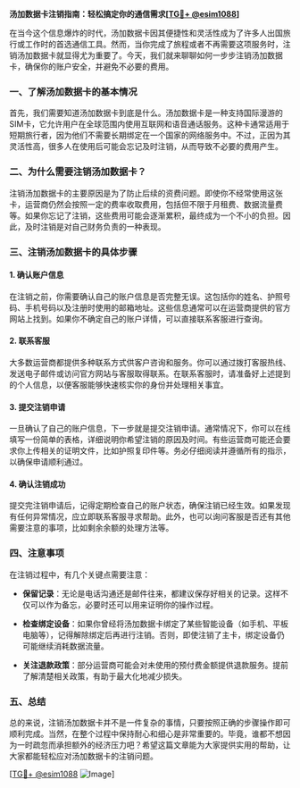 **汤加数据卡注销指南：轻松搞定你的通信需求[[TG💪+ @esim1088](https://t.me/s/esim1088)]**

在当今这个信息爆炸的时代，汤加数据卡因其便捷性和灵活性成为了许多人出国旅行或工作时的首选通信工具。然而，当你完成了旅程或者不再需要这项服务时，注销汤加数据卡就显得尤为重要了。今天，我们就来聊聊如何一步步注销汤加数据卡，确保你的账户安全，并避免不必要的费用。

### 一、了解汤加数据卡的基本情况

首先，我们需要知道汤加数据卡到底是什么。汤加数据卡是一种支持国际漫游的SIM卡，它允许用户在全球范围内使用互联网和语音通话服务。这种卡通常适用于短期旅行者，因为他们不需要长期绑定在一个国家的网络服务中。不过，正因为其灵活性高，很多人在使用后可能会忘记及时注销，从而导致不必要的费用产生。

### 二、为什么需要注销汤加数据卡？

注销汤加数据卡的主要原因是为了防止后续的资费问题。即使你不经常使用这张卡，运营商仍然会按照一定的费率收取费用，包括但不限于月租费、数据流量费等。如果你忘记了注销，这些费用可能会逐渐累积，最终成为一个不小的负担。因此，及时注销是对自己财务负责的一种表现。

### 三、注销汤加数据卡的具体步骤

#### 1. 确认账户信息
在注销之前，你需要确认自己的账户信息是否完整无误。这包括你的姓名、护照号码、手机号码以及注册时使用的邮箱地址。这些信息通常可以在运营商提供的官方网站上找到。如果你不确定自己的账户详情，可以直接联系客服进行查询。

#### 2. 联系客服
大多数运营商都提供多种联系方式供客户咨询和服务。你可以通过拨打客服热线、发送电子邮件或访问官方网站与客服取得联系。在联系客服时，请准备好上述提到的个人信息，以便客服能够快速核实你的身份并处理相关事宜。

#### 3. 提交注销申请
一旦确认了自己的账户信息，下一步就是提交注销申请。通常情况下，你可以在线填写一份简单的表格，详细说明你希望注销的原因及时间。有些运营商可能还会要求你上传相关的证明文件，比如护照复印件等。务必仔细阅读并遵循所有的指示，以确保申请顺利通过。

#### 4. 确认注销成功
提交完注销申请后，记得定期检查自己的账户状态，确保注销已经生效。如果发现有任何异常情况，应立即联系客服寻求帮助。此外，也可以询问客服是否还有其他需要注意的事项，比如剩余余额的处理方法等。

### 四、注意事项

在注销过程中，有几个关键点需要注意：

- **保留记录**：无论是电话沟通还是邮件往来，都建议保存好相关的记录。这样不仅可以作为备忘，必要时还可以用来证明你的操作过程。
  
- **检查绑定设备**：如果你曾经将汤加数据卡绑定了某些智能设备（如手机、平板电脑等），记得解除绑定后再进行注销。否则，即使注销了主卡，绑定设备仍可能继续消耗数据流量。

- **关注退款政策**：部分运营商可能会对未使用的预付费金额提供退款服务。提前了解清楚相关政策，有助于最大化地减少损失。

### 五、总结

总的来说，注销汤加数据卡并不是一件复杂的事情，只要按照正确的步骤操作即可顺利完成。当然，在整个过程中保持耐心和细心是非常重要的。毕竟，谁都不想因为一时疏忽而承担额外的经济压力吧？希望这篇文章能为大家提供实用的帮助，让大家都能轻松应对汤加数据卡的注销问题。

[[TG💪+ @esim1088](https://t.me/s/esim1088) ![Image](https://i.postimg.cc/4NQfJmqS/Snipaste-2025-05-13-00-14-12.png)]